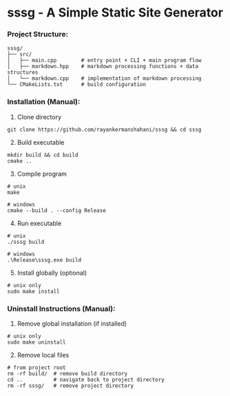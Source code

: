 # sssg - A Simple Static Site Generator

### Project Structure:
```
sssg/
├── src/
│   ├── main.cpp        # entry point + CLI + main program flow
│   ├── markdown.hpp    # markdown processing functions + data structures
│   └── markdown.cpp    # implementation of markdown processing
└── CMakeLists.txt      # build configuration
```

### Installation (Manual):
1. Clone directory
```
git clone https://github.com/rayankermanshahani/sssg && cd sssg
```
2. Build executable
```
mkdir build && cd build
cmake ..
```
3. Compile program
```
# unix
make

# windows
cmake --build . --config Release
```
4. Run executable
```
# unix
./sssg build

# windows
.\Release\sssg.exe build
```
5. Install globally (optional)
```
# unix only
sudo make install
```

### Uninstall Instructions (Manual):
1. Remove global installation (if installed)
```
# unix only
sudo make uninstall
```
2. Remove local files
```
# from project root
rm -rf build/  # remove build directory
cd ..          # navigate back to project directory
rm -rf sssg/   # remove project directory
```

